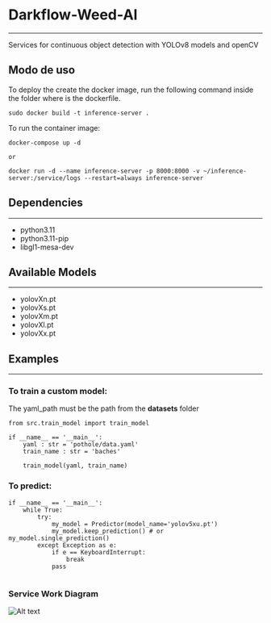 # Darkflow-Weed-AI
---
    
Services for continuous object detection with YOLOv8 models and openCV

## **Modo de uso**
To deploy the create the docker image, run the following command inside the folder where is the dockerfile.
```
sudo docker build -t inference-server .
```
To run the container image:
```
docker-compose up -d

or

docker run -d --name inference-server -p 8000:8000 -v ~/inference-server:/service/logs --restart=always inference-server
```

## Dependencies
---

- python3.11
- python3.11-pip
- libgl1-mesa-dev

## Available Models
---
- yolovXn.pt
- yolovXs.pt
- yolovXm.pt
- yolovXl.pt
- yolovXx.pt

## Examples
---

### To train a custom model:
The yaml_path must be the path from the **datasets** folder

```
from src.train_model import train_model

if __name__ == '__main__':
    yaml : str = 'pothole/data.yaml'
    train_name : str = 'baches'
    
    train_model(yaml, train_name)
```

### To predict:

```
if __name__ == '__main__':
    while True:
        try:
            my_model = Predictor(model_name='yolov5xu.pt')
            my_model.keep_prediction() # or my_model.single_prediction()
        except Exception as e:
            if e == KeyboardInterrupt:
                break
            pass
        
```
### Service Work Diagram

![Alt text](https://github.com/giulicrenna/Darkflow-Weed-AI/blob/main/static/diagram.png)
